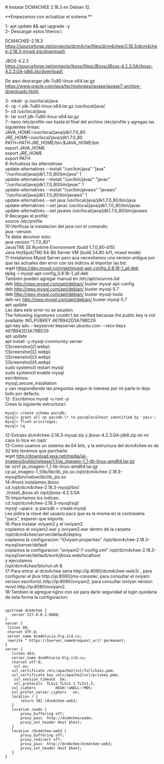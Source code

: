\# Instalar DCM4CHEE 2.18.3 en Debian 12.

\*\*Empezamos con actualizar el sistema.\*\*

1- apt update && apt upgrade -y   
2- Descargar estos fiheros:\\

DCM4CHEE-2.18.3   
https://sourceforge.net/projects/dcm4che/files/dcm4chee/2.18.3/dcm4chee-2.18.3-mysql.zip/download\

JBOS-4.2.3  
https://sourceforge.net/projects/jboss/files/JBoss/JBoss-4.2.3.GA/jboss-4.2.3.GA-jdk6.zip/download\

De aqui descargar jdk-7u80-linux-x64.tar.gz  
https://www.oracle.com/java/technologies/javase/javase7-archive-downloads.html\

3- mkdir -p /usr/local/java  
4- cp -r jdk-7u80-linux-x64.tar.gz /usr/local/java/  
5- cd /usr/local/java  
6- tar xvzf jdk-7u80-linux-x64.tar.gz  
7- nano /etc/profile vas hasta el final del archivo /etc/profile y agregas las siguientes lineas:  
JAVA\_HOME=/usr/local/java/jdk1.7.0\_80  
JRE\_HOME=/usr/local/java/jdk1.7.0\_80   
PATH=$PATH:$JRE\_HOME/bin:$JAVA\_HOME/bin  
export JAVA\_HOME  
export JRE\_HOME  
export PATH  
8-Actualizas las alternativas:  
update-alternatives --install "/usr/bin/java" "java" "/usr/local/java/jdk1.7.0\_80/bin/java" 1  
update-alternatives --install "/usr/bin/javac" "javac" "/usr/local/java/jdk1.7.0\_80/bin/javac" 1  
update-alternatives --install "/usr/bin/javaws" "javaws" "/usr/local/java/jdk1.7.0\_80/bin/javaws" 1  
update-alternatives --set java /usr/local/java/jdk1.7.0\_80/bin/java  
update-alternatives --set javac /usr/local/java/jdk1.7.0\_80/bin/javac  
update-alternatives --set javaws /usr/local/java/jdk1.7.0\_80/bin/javaws  
9-Recargas el profile:  
source /etc/profile  
10-Verificas la instalacion del java con el comando:  
java -version  
Te debe devolver esto:  
java version "1.7.0\_80"  
Java(TM) SE Runtime Environment (build 1.7.0\_80-b15)  
Java HotSpot(TM) 64-Bit Server VM (build 24.80-b11, mixed mode)  
11-Instalamos Mysql Server pero aca necesitamos una version antigua por que las actuales dan error con los indices al importar las bd.  
wget https://dev.mysql.com/get/mysql-apt-config_0.8.18-1_all.deb  
dpkg -i mysql-apt-config\_0.8.18-1\_all.deb  
Tambien pueden agregar manual en /etc/apt/sources.list  
deb http://repo.mysql.com/apt/debian/ buster mysql-apt-config  
deb http://repo.mysql.com/apt/debian/ buster mysql-5.7  
deb http://repo.mysql.com/apt/debian/ buster mysql-tools  
deb-src http://repo.mysql.com/apt/debian/ buster mysql-5.7  
apt update  
Les dara este error no se asusten  
The following signatures couldn't be verified because the public key is not available: NO\_PUBKEY 467B942D3A79BD29  
apt-key adv --keyserver keyserver.ubuntu.com --recv-keys 467B942D3A79BD29  
apt update  
apt install -y mysql-community-server  
!\[Screenshot\](1.webp)   
!\[Screenshot\](2.webp)  
!\[Screenshot\](3.webp)  
!\[Screenshot\](4.webp)  
sudo systemctl restart mysql  
sudo systemctl enable mysql  
escribimos:   
mysql\_secure\_installation  
y van respondiendo las preguntas segun le interese por mi parte lo deje todo por defecto.  
12- Escribimos mysql -u root -p  
Creas la siguiente estructura:\\

```plaintext
mysql> create schema pacsdb;
mysql> grant all on pacsdb.\* to pacs@localhost identified by 'pacs';
mysql> flush privileges;
mysql> \q
```

12-Extraes dcm4chee-2.18.3-mysql.zip y jboss-4.2.3.GA-jdk6.zip en mi caso lo hice en /opt/  
13-Como usamos un sistema de 64 bits, y la estructura del dcm4chee es de 32 bits tenemos que parcharlo:  
wget http://download.java.net/media/jai-imageio/builds/release/1.1/jai_imageio-1_1-lib-linux-amd64.tar.gz  
tar xzvf jai\_imageio-1\_1-lib-linux-amd64.tar.gz  
cp jai\_imageio-1\_1/lib/libclib\_jiio.so /opt/dcm4chee-2.18.3-mysql/bin/native/libclib\_jiio.so  
14-Ahora instalamos jboss:  
cd /opt/dcm4chee-2.18.3-mysql/bin/    
./install\_jboss.sh /opt/jboss-4.2.3.GA  
15-Importamos los indices:  
cd /opt/dcm4chee-2.18.3-mysql/sql/   
mysql -upacs -p pacsdb \< create.mysql  
Les pidira la clave del usuario pacs que es la misma en la contraseña "pacs", esperen que importe.  
16-Para instalar oviyam2 y el ioviyam2  
copiamos el oviyam2.war y ioviyam2.war dentro de la carpeta /opt/dcm4chee/server/default/deploy  
copiamos la configuracion "iOviyam.properties" /opt/dcm4chee-2.18.3-mysql/server/default  
copiamos la configuracion "oviyam2-7-config.xml" /opt/dcm4chee-2.18.3-mysql/server/default/work/jboss.web/localhost  
y ejecutamos  
/opt/dcm4chee/bin/run.sh &  
17-Para entrar al dcm4chee seria http://ip:8080/dcm4chee-web3/ , para configurar el jbos http://ip:8080/jmx-console/, para consultar el oviyam version escritorio\\ http://ip:8080/oviyam2, para consultar ioviyan version movil http://ip:8080/ioviyam2.  
18-Tambien le agregue nginx con ssl para darle seguridad al login quedaria de esta forma la configuracion:

```plaintext

upstream dcm4chee {
   server 127.0.0.1:8080;
}
server {
 listen 80;
 charset UTF-8;
 server_name dcm4hlucia.hlg.sld.cu;
 rewrite ^ https://$server_name$request_uri? permanent;      
}
server {
   listen 443;
   server_name dcm4hlucia.hlg.sld.cu;
   charset utf-8;
    ssl on;
   ssl_certificate /etc/apache2/ssl/fullchain.pem;
   ssl_certificate_key /etc/apache2/ssl/privkey.pem;
    ssl_session_timeout  5m;
    ssl_protocols  TLSv1 TLSv1.1 TLSv1.2;
   ssl_ciphers         HIGH:!aNULL:!MD5;
   ssl_prefer_server_ciphers   on;
   location / {
       return 301 /dcm4chee-web3;
   }
   location /wado {
       proxy_buffering off;
       proxy_pass  http://dcm4chee/wado;
       proxy_set_header Host $host;
   }
   location /dcm4chee-web3 {
       proxy_buffering off;
       proxy_redirect off;
       proxy_pass  http://dcm4chee/dcm4chee-web3;
       proxy_set_header Host $host;
   }    
}
```
